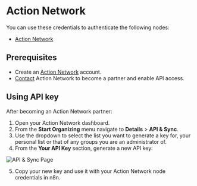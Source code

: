 # Action Network

You can use these credentials to authenticate the following nodes:

- [Action Network](/integrations/nodes/n8n-nodes-base.actionNetwork/)

## Prerequisites

- Create an [Action Network](https://actionnetwork.org/) account.
- [Contact](https://actionnetwork.org/contact) Action Network to become a partner and enable API access.

## Using API key

After becoming an Action Network partner:

1. Open your Action Network dashboard.
2. From the **Start Organizing** menu navigate to **Details** > **API & Sync**.
3. Use the dropdown to select the list you want to generate a key for, your personal list or that of any groups you are an administrator of.
4. From the **Your API Key** section, generate a new API key:

![API & Sync Page](/_images/integrations/credentials/actionnetwork/action_network_api_key.png)

5. Copy your new key and use it with your Action Network node credentials in n8n.
